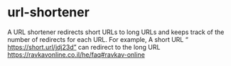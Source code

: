 # url-shortener
A URL shortener redirects short URLs to long URLs and keeps track of the number of redirects for each URL. For example, A short URL “ https://short.url/jdj23d” can redirect to the long URL https://ravkavonline.co.il/he/faq#ravkav-online
